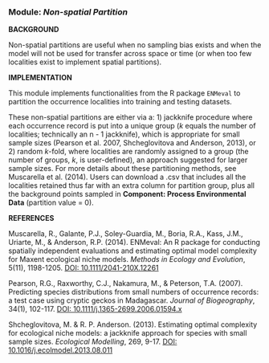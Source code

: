 ### **Module:** ***Non-spatial Partition***

**BACKGROUND**

Non-spatial partitions are useful when no sampling bias exists and when the model will not be used for transfer across space or time (or when too few localities exist to implement spatial partitions).

**IMPLEMENTATION**

This module implements functionalities from the R package `ENMeval` to partition the occurrence localities into training and testing datasets. 

These non-spatial partitions are either via a: 1) jackknife procedure where each occurrence record is put into a unique group (*k* equals the number of localities; technically an n - 1 jackknife), which is appropriate for small sample sizes (Pearson et al. 2007, Shcheglovitova and Anderson, 2013), or 2) random *k*-fold, where localities are randomly assigned to a group (the number of groups, *k*,  is user-defined), an approach suggested for larger sample sizes. For more details about these partitioning methods, see Muscarella et al. (2014). Users can download a .csv that includes all the localities retained thus far with an extra column for partition group, plus all the background points sampled in **Component: Process Environmental Data** (partition value = 0).

**REFERENCES**

Muscarella, R., Galante, P.J., Soley-Guardia, M., Boria, R.A., Kass, J.M., Uriarte, M., & Anderson, R.P. (2014). ENMeval: An R package for conducting spatially independent evaluations and estimating optimal model complexity for Maxent ecological niche models. *Methods in Ecology and Evolution*, 5(11), 1198-1205. <a href="https://doi.org/10.1111/2041-210X.12261" target="_blank">DOI: 10.1111/2041-210X.12261</a>

Pearson, R.G., Raxworthy, C.J., Nakamura, M., & Peterson, T.A. (2007). Predicting species distributions from small numbers of occurrence records: a test case using cryptic geckos in Madagascar. *Journal of Biogeography*, 34(1), 102-117. <a href="https://doi.org/10.1111/j.1365-2699.2006.01594.x" target="_blank">DOI: 10.1111/j.1365-2699.2006.01594.x</a>

Shcheglovitova, M. & R. P. Anderson. (2013). Estimating optimal complexity for ecological niche models: a jackknife approach for species with small sample sizes. *Ecological Modelling*, 269, 9-17. <a href="https://doi.org/10.1016/j.ecolmodel.2013.08.011" target="_blank">DOI: 10.1016/j.ecolmodel.2013.08.011</a>
